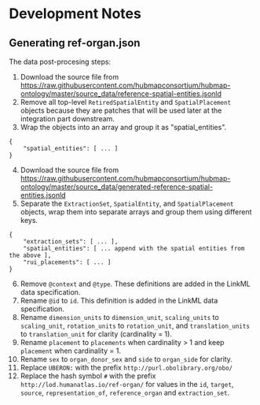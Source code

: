 # Development Notes

## Generating ref-organ.json

The data post-procesing steps:

1. Download the source file from https://raw.githubusercontent.com/hubmapconsortium/hubmap-ontology/master/source_data/reference-spatial-entities.jsonld
2. Remove all top-level `RetiredSpatialEntity` and `SpatialPlacement` objects because they are patches that will be used later at the integration part downstream.
3. Wrap the objects into an array and group it as "spatial_entities".
```
{
	"spatial_entities": [ ... ]
}
```
4. Download the source file from https://raw.githubusercontent.com/hubmapconsortium/hubmap-ontology/master/source_data/generated-reference-spatial-entities.jsonld
5. Separate the `ExtractionSet`, `SpatialEntity`, and `SpatialPlacement` objects, wrap them into separate arrays and group them using different keys.
```
{
	"extraction_sets": [ ... ],
	"spatial_entities": [ ... append with the spatial entities from the above ],
	"rui_placements": [ ... ]
}
```
6. Remove `@context` and `@type`. These definitions are added in the LinkML data specification.
7. Rename `@id` to `id`. This definition is added in the LinkML data specification.
8. Rename `dimension_units` to `dimension_unit`, `scaling_units` to `scaling_unit`, `rotation_units` to `rotation_unit`, and `translation_units` to `translation_unit` for clarity (cardinality = 1).
9. Rename `placement` to `placements` when cardinality > 1 and keep `placement` when cardinality = 1.
10. Rename `sex` to `organ_donor_sex` and `side` to `organ_side` for clarity.
11. Replace `UBERON:` with the prefix `http://purl.obolibrary.org/obo/`
11. Replace the hash symbol `#` with the prefix `http://lod.humanatlas.io/ref-organ/` for values in the `id`, `target`, `source`, `representation_of`, `reference_organ` and `extraction_set`.


